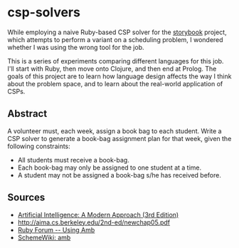 csp-solvers
===========
While employing a naive Ruby-based CSP solver for the [storybook](https://github.com/andrewhao/storybook) project, which attempts to perform a variant on a scheduling problem, I wondered whether I was using the wrong tool for the job.

This is a series of experiments comparing different languages for this job. I'll start with Ruby, then move onto Clojure, and then end at Prolog. The goals of this project are to learn how language design affects the way I think about the problem space, and to learn about the real-world application of CSPs.

Abstract
--------

A volunteer must, each week, assign a book bag to each student. Write a CSP solver to generate a book-bag assignment plan for that week, given the following constraints:

* All students must receive a book-bag.
* Each book-bag may only be assigned to one student at a time.
* A student may not be assigned a book-bag s/he has received before.

Sources
-------

* [Artificial Intelligence: A Modern Approach (3rd Edition)](http://www.amazon.com/Artificial-Intelligence-Modern-Approach-3rd/dp/0136042597/ref=sr_1_1?ie=UTF8&qid=1417214576&sr=8-1&keywords=9780136042594)
* http://aima.cs.berkeley.edu/2nd-ed/newchap05.pdf
* [Ruby Forum -- Using Amb](https://www.ruby-forum.com/topic/57768)
* [SchemeWiki: amb](http://community.schemewiki.org/?amb)
